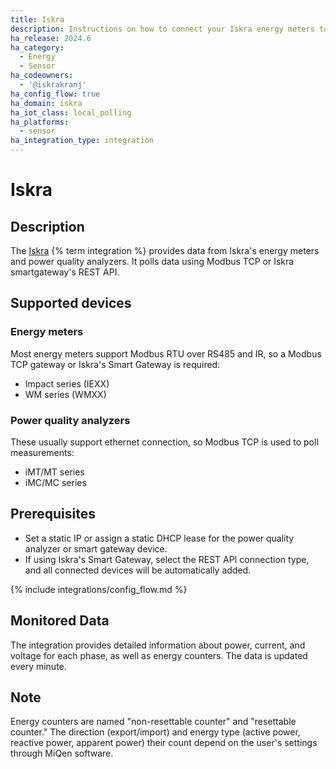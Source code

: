 ```yaml
---
title: Iskra
description: Instructions on how to connect your Iskra energy meters to Home Assistant.
ha_release: 2024.6
ha_category:
  - Energy
  - Sensor
ha_codeowners:
  - '@iskrakranj'
ha_config_flow: true
ha_domain: iskra
ha_iot_class: local_polling
ha_platforms:
  - sensor
ha_integration_type: integration
---
```


# Iskra

## Description

The [Iskra](https://www.iskra.eu/) {% term integration %} provides data from Iskra's energy meters and power quality analyzers. It polls data using Modbus TCP or Iskra smartgateway's REST API.

## Supported devices

### Energy meters

Most energy meters support Modbus RTU over RS485 and IR, so a Modbus TCP gateway or Iskra's Smart Gateway is required:

- Impact series (IEXX)
- WM series (WMXX)

### Power quality analyzers

These usually support ethernet connection, so Modbus TCP is used to poll measurements:

- iMT/MT series
- iMC/MC series

## Prerequisites

- Set a static IP or assign a static DHCP lease for the power quality analyzer or smart gateway device.
- If using Iskra's Smart Gateway, select the REST API connection type, and all connected devices will be automatically added.

{% include integrations/config_flow.md %}

## Monitored Data

The integration provides detailed information about power, current, and voltage for each phase, as well as energy counters. The data is updated every minute.

## Note

Energy counters are named "non-resettable counter" and "resettable counter." The direction (export/import) and energy type (active power, reactive power, apparent power) their count depend on the user's settings through MiQen software.
